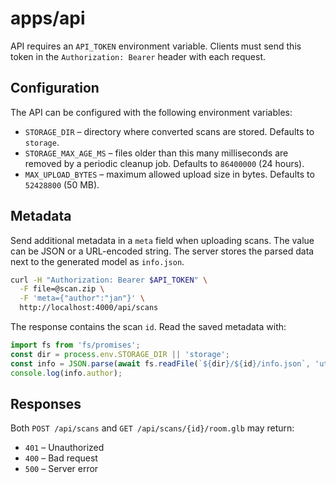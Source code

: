 # apps/api

API requires an `API_TOKEN` environment variable. Clients must send this
token in the `Authorization: Bearer` header with each request.

## Configuration

The API can be configured with the following environment variables:

- `STORAGE_DIR` – directory where converted scans are stored. Defaults to
  `storage`.
- `STORAGE_MAX_AGE_MS` – files older than this many milliseconds are removed
  by a periodic cleanup job. Defaults to `86400000` (24 hours).
- `MAX_UPLOAD_BYTES` – maximum allowed upload size in bytes. Defaults to
  `52428800` (50 MB).

## Metadata

Send additional metadata in a `meta` field when uploading scans. The value
can be JSON or a URL-encoded string. The server stores the parsed data next
to the generated model as `info.json`.

```bash
curl -H "Authorization: Bearer $API_TOKEN" \
  -F file=@scan.zip \
  -F 'meta={"author":"jan"}' \
  http://localhost:4000/api/scans
```

The response contains the scan `id`. Read the saved metadata with:

```js
import fs from 'fs/promises';
const dir = process.env.STORAGE_DIR || 'storage';
const info = JSON.parse(await fs.readFile(`${dir}/${id}/info.json`, 'utf8'));
console.log(info.author);
```

## Responses

Both `POST /api/scans` and `GET /api/scans/{id}/room.glb` may return:

- `401` – Unauthorized
- `400` – Bad request
- `500` – Server error
